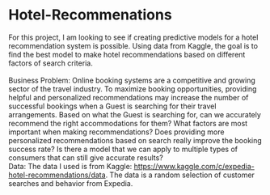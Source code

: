 # Hotel-Recommenations

For this project, I am looking to see if creating predictive models for  a hotel recommendation system is possible. Using data from Kaggle, the goal is to find the best model to make hotel recommendations based on different factors of search criteria. 
<br><br>
Business Problem: Online booking systems are a competitive and growing sector of the travel industry. To maximize booking opportunities, providing helpful and personalized recommendations may increase the number of successful bookings when a Guest is searching for their travel arrangements. Based on what the Guest is searching for, can we accurately recommend the right accommodations for them? What factors are most important when making recommendations? Does providing more personalized recommendations based on search really improve the booking success rate? Is there a model that we can apply to multiple types of consumers that can still give accurate results? 
<br>
Data: The data I used is from Kaggle: https://www.kaggle.com/c/expedia-hotel-recommendations/data. The data is a random selection of customer searches and behavior from Expedia. 
